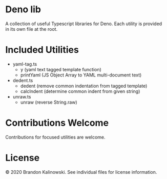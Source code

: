 # Deno lib

A collection of useful Typescript libraries for Deno.
Each utility is provided in its own file at the root.

# Included Utilities

- yaml-tag.ts
  - y (yaml text tagged template function)
  - printYaml (JS Object Array to YAML multi-document text)
- dedent.ts
  - dedent (remove common indentation from tagged template)
  - calcIndent (determine common indent from given string)
- unraw.ts
  - unraw (reverse String.raw)

# Contributions Welcome

Contributions for focused utilities are welcome.

# License

© 2020 Brandon Kalinowski. See individual files for license information.
